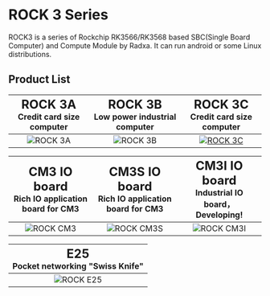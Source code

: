 ﻿---
sidebar_label: 'Product Series Overview'
sidebar_position: 1
---

# ROCK 3 Series

ROCK3 is a series of Rockchip RK3566/RK3568 based SBC(Single Board Computer) and Compute Module by Radxa. It can run android or some Linux distributions.

## Product List

|<font size='5'>ROCK 3A</font><br/> Credit card size computer|<font size='5'>ROCK 3B</font> <br/> Low power industrial computer|<font size='5'>ROCK 3C</font> <br/> Credit card size computer|
|:-:|:-:|:-:|
|![ROCK 3A](/img/rock3/600px-Start-3a.webp)|![ROCK 3B](/img/rock3/600px-Start-3b.webp)|[![ROCK 3C](/img/rock3/600px-Start-3c.webp)](rock3c)|

|<font size='5'>CM3 IO board</font> <br/> Rich IO application board for CM3|<font size='5'>CM3S IO board</font> <br/> Rich IO application board for CM3|<font size='5'>CM3I IO board</font> <br/>Industrial IO board，**Developing!**|
|:-:|:-:|:-:|
|![ROCK CM3](/img/rock3/600px-Start-io.webp)|![ROCK CM3S](/img/rock3/800px-Start-cm3sio.webp)|![ROCK CM3I](/img/rock3/CM3-Industrial-IO-Board.webp)|

|<font size='5'>E25</font> <br/> Pocket networking "Swiss Knife"|
|:-:|
|![ROCK E25](/img/rock3/600px-Start-e25.webp)|
